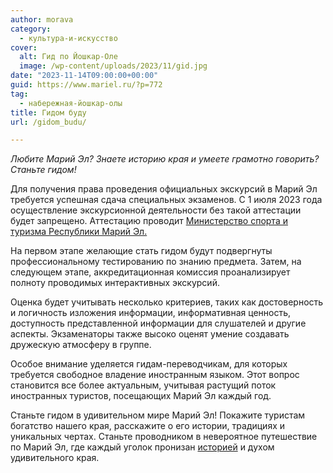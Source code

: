 ```yaml
---
author: morava
category:
  - культура-и-искусство
cover:
  alt: Гид по Йошкар-Оле
  image: /wp-content/uploads/2023/11/gid.jpg
date: "2023-11-14T09:00:00+00:00"
guid: https://www.mariel.ru/?p=772
tag:
  - набережная-йошкар-олы
title: Гидом буду
url: /gidom_budu/

---
```

_Любите Марий Эл? Знаете историю края и умеете грамотно говорить? Станьте гидом!_

Для получения права проведения официальных экскурсий в Марий Эл требуется успешная сдача специальных экзаменов. С 1 июля 2023 года осуществление экскурсионной деятельности без такой аттестации будет запрещено. Аттестацию проводит [Министерство спорта и туризма Республики Марий Эл.](https://mari-el.gov.ru/ministries/minsport/)

На первом этапе желающие стать гидом будут подвергнуты профессиональному тестированию по знанию предмета. Затем, на следующем этапе, аккредитационная комиссия проанализирует полноту проводимых интерактивных экскурсий.

Оценка будет учитывать несколько критериев, таких как достоверность и логичность изложения информации, информативная ценность, доступность представленной информации для слушателей и другие аспекты. Экзаменаторы также высоко оценят умение создавать дружескую атмосферу в группе.

Особое внимание уделяется гидам-переводчикам, для которых требуется свободное владение иностранным языком. Этот вопрос становится все более актуальным, учитывая растущий поток иностранных туристов, посещающих Марий Эл каждый год.

Станьте гидом в удивительном мире Марий Эл! Покажите туристам богатство нашего края, расскажите о его истории, традициях и уникальных чертах. Станьте проводником в невероятное путешествие по Марий Эл, где каждый уголок пронизан [историей](/literaturno-kraevedcheskij-muzej-imeni-kazakova/) и духом удивительного края.
